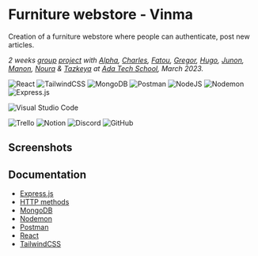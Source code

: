# Furniture webstore - Vinma

Creation of a furniture webstore where people can authenticate, post new articles.

*2 weeks [group](https://github.com/adatechschool/projet_collectif_vente_de_meubles-team_vinma_front/tree/master) [ project](https://github.com/adatechschool/projet_collectif_vente_de_meubles_back-team_vinma/tree/master) with 
[Alpha](https://github.com/abj95630), [Charles](https://github.com/Charleslmbrt), [Fatou](https://github.com/Fatou-hub), [Gregor](https://github.com/21Gregor), [Hugo](https://github.com/hugorince), 
[Junon](https://github.com/JunonPengi), [Manon](https://github.com/yuyu-10), [Noura](https://github.com/nourasmahat) & [Tazkeya](https://github.com/tazkeyaislam) 
at [Ada Tech School](https://github.com/adatechschool), March 2023.*

![React](https://img.shields.io/badge/react-%2320232a.svg?style=for-the-badge&logo=react&logoColor=%2361DAFB)
![TailwindCSS](https://img.shields.io/badge/tailwindcss-%2338B2AC.svg?style=for-the-badge&logo=tailwind-css&logoColor=white)
![MongoDB](https://img.shields.io/badge/MongoDB-%234ea94b.svg?style=for-the-badge&logo=mongodb&logoColor=white)
![Postman](https://img.shields.io/badge/Postman-FF6C37?style=for-the-badge&logo=postman&logoColor=white)
![NodeJS](https://img.shields.io/badge/node.js-6DA55F?style=for-the-badge&logo=node.js&logoColor=white)
![Nodemon](https://img.shields.io/badge/NODEMON-%23323330.svg?style=for-the-badge&logo=nodemon&logoColor=%BBDEAD)
![Express.js](https://img.shields.io/badge/express.js-%23404d59.svg?style=for-the-badge&logo=express&logoColor=%2361DAFB)

![Visual Studio Code](https://img.shields.io/badge/Visual%20Studio%20Code-0078d7.svg?style=for-the-badge&logo=visual-studio-code&logoColor=white)

![Trello](https://img.shields.io/badge/Trello-%23026AA7.svg?style=for-the-badge&logo=Trello&logoColor=white)
![Notion](https://img.shields.io/badge/Notion-%23000000.svg?style=for-the-badge&logo=notion&logoColor=white)
![Discord](https://img.shields.io/badge/Discord-%235865F2.svg?style=for-the-badge&logo=discord&logoColor=white)
![GitHub](https://img.shields.io/badge/github-%23121011.svg?style=for-the-badge&logo=github&logoColor=white)

## Screenshots

## Documentation

- [Express.js](https://expressjs.com/)
- [HTTP methods](https://developer.mozilla.org/fr/docs/Web/HTTP/Methods)
- [MongoDB](https://www.mongodb.com/docs/manual/)
- [Nodemon](https://www.npmjs.com/package/nodemon)
- [Postman](https://www.postman.com/downloads/)
- [React](https://react.dev/learn)
- [TailwindCSS](https://tailwindcss.com/docs/installation)
